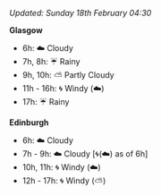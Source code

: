 *Updated: Sunday 18th February 04:30*

**Glasgow**

* 6h: :cloud: Cloudy
* 7h, 8h: :umbrella: Rainy
* 9h, 10h: :partly_sunny: Partly Cloudy
* 11h - 16h: :cyclone: Windy (:cloud:)
* 17h: :umbrella: Rainy

**Edinburgh**

* 6h: :cloud: Cloudy
* 7h - 9h: :cloud: Cloudy [:cyclone:(:cloud:) as of 6h]
* 10h, 11h: :cyclone: Windy (:cloud:)
* 12h - 17h: :cyclone: Windy (:partly_sunny:)

